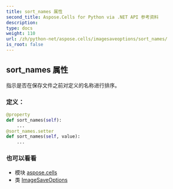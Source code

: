 ```yaml
---
title: sort_names 属性
second_title: Aspose.Cells for Python via .NET API 参考资料
description:
type: docs
weight: 110
url: /zh/python-net/aspose.cells/imagesaveoptions/sort_names/
is_root: false
---
```

## sort_names 属性

指示是否在保存文件之前对定义的名称进行排序。
### 定义：
```python
@property
def sort_names(self):
    ...
@sort_names.setter
def sort_names(self, value):
    ...
```

### 也可以看看
* 模块 [aspose.cells](../../)
* 类 [ImageSaveOptions](/cells/zh/python-net/aspose.cells/imagesaveoptions)
